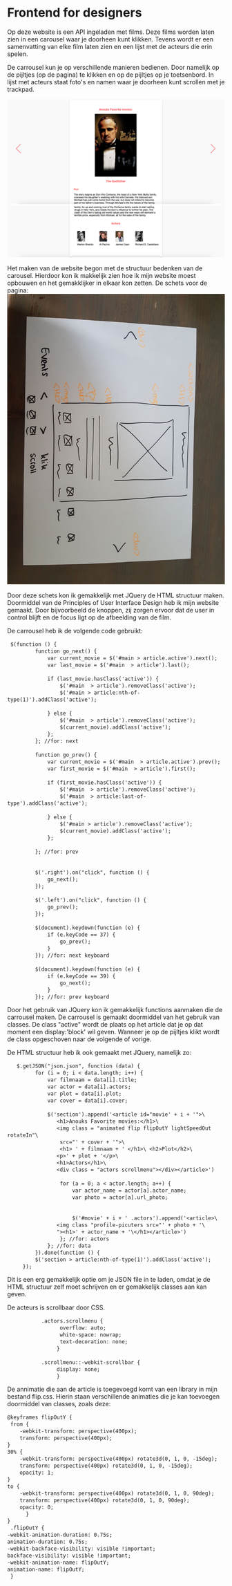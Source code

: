 # Frontend for designers 

Op deze website is een API ingeladen met films. Deze films worden laten zien in een carousel waar je doorheen kunt klikken. Tevens wordt er een samenvatting van elke film laten zien en een lijst met de acteurs die erin spelen. 

De carrousel kun je op verschillende manieren bedienen. Door namelijk op de pijltjes (op de pagina) te klikken en op de pijltjes op je toetsenbord. In lijst met acteurs staat foto's en namen waar je doorheen kunt scrollen met je trackpad.


![alt text](https://github.com/AnoukDrenthe/FrontendOpdracht2-3/blob/master/images/Schermafbeelding%202018-04-10%20om%2016.36.42.png)
![alt text](https://github.com/AnoukDrenthe/FrontendOpdracht2-3/blob/master/images/Schermafbeelding%202018-04-10%20om%2016.36.53.png)

Het maken van de website begon met de structuur bedenken van de carousel. Hierdoor kon ik makkelijk zien hoe ik mijn website moest opbouwen en het gemakklijker in elkaar kon zetten.
De schets voor de pagina:
![alt text](https://github.com/AnoukDrenthe/FrontendOpdracht2-3/blob/master/images/schets.jpeg)

Door deze schets kon ik gemakkelijk met JQuery de HTML structuur maken.
Doormiddel van de Principles of User Interface Design heb ik mijn website gemaakt. Door bijvoorbeeld de knoppen, zij zorgen ervoor dat de user in control blijft en de focus ligt op de afbeelding van de film.

De carrousel heb ik de volgende code gebruikt:

     $(function () {
             function go_next() {
                 var current_movie = $('#main > article.active').next();
                 var last_movie = $('#main  > article').last();

                 if (last_movie.hasClass('active')) {
                     $('#main  > article').removeClass('active');
                     $('#main > article:nth-of-type(1)').addClass('active');

                 } else {
                     $('#main  > article').removeClass('active');
                     $(current_movie).addClass('active');
                 };
             }; //for: next

             function go_prev() {
                 var current_movie = $('#main  > article.active').prev();
                 var first_movie = $('#main  > article').first();

                 if (first_movie.hasClass('active')) {
                     $('#main  > article').removeClass('active');
                     $('#main  > article:last-of-type').addClass('active');

                 } else {
                     $('#main > article').removeClass('active');
                     $(current_movie).addClass('active');
                 };

             }; //for: prev


             $('.right').on("click", function () {
                 go_next();
             });

             $('.left').on("click", function () {
                 go_prev();
             });

             $(document).keydown(function (e) {
                 if (e.keyCode == 37) {
                     go_prev();
                 }
             }); //for: next keyboard

             $(document).keydown(function (e) {
                 if (e.keyCode == 39) {
                     go_next();
                 }
             }); //for: prev keyboard
             
             
Door het gebruik van JQuery kon ik gemakkelijk functions aanmaken die de carrousel maken. De carrousel is gemaakt doormiddel van het gebruik van classes. De class "active" wordt de plaats op het article dat je op dat moment een display:'block' wil geven. Wanneer je op de pijltjes klikt wordt de class opgeschoven naar de volgende of vorige.

De HTML structuur heb ik ook gemaakt met JQuery, namelijk zo:

       $.getJSON("json.json", function (data) {
             for (i = 0; i < data.length; i++) {
                 var filmnaam = data[i].title;
                 var actor = data[i].actors;
                 var plot = data[i].plot;
                 var cover = data[i].cover;

                 $('section').append('<article id="movie' + i + '">\
                    <h1>Anouks Favorite movies:</h1>\
                    <img class = "animated flip flipOutY lightSpeedOut rotateIn"\
                     src="' + cover + '">\
                     <h1> ' + filmnaam + ' </h1>\ <h2>Plot</h2>\
                    <p>' + plot + '</p>\
                    <h1>Actors</h1>\
                    <div class = "actors scrollmenu"></div></article>')

                     for (a = 0; a < actor.length; a++) {
                         var actor_name = actor[a].actor_name;
                         var photo = actor[a].url_photo;


                         $('#movie' + i + ' .actors').append('<article>\
                    <img class "profile-picuters src="' + photo + '\
                    "><h1>' + actor_name + '\</h1></article>')
                     }; //for: actors
                 }; //for: data
             }).done(function () {
             $('section > article:nth-of-type(1)').addClass('active');
         });
         
Dit is een erg gemakkelijk optie om je JSON file in te laden, omdat je de HTML structuur zelf moet schrijven en er gemakkelijk classes aan kan geven.

De acteurs is scrollbaar door CSS.
          
               .actors.scrollmenu {
                     overflow: auto;
                     white-space: nowrap;
                     text-decoration: none;
                    }

               .scrollmenu::-webkit-scrollbar {
                    display: none;
                    }
  
  
De annimatie die aan de article is toegevoegd komt van een library in mijn bestand flip.css. Hierin staan verschillende animaties die je kan toevoegen doormiddel van classes, zoals deze:


    @keyframes flipOutY {
     from {
        -webkit-transform: perspective(400px);
        transform: perspective(400px);
    }
    30% {
        -webkit-transform: perspective(400px) rotate3d(0, 1, 0, -15deg);
        transform: perspective(400px) rotate3d(0, 1, 0, -15deg);
        opacity: 1;
    }
    to {
        -webkit-transform: perspective(400px) rotate3d(0, 1, 0, 90deg);
        transform: perspective(400px) rotate3d(0, 1, 0, 90deg);
        opacity: 0;
          }
    }         
     .flipOutY {
    -webkit-animation-duration: 0.75s;
    animation-duration: 0.75s;
    -webkit-backface-visibility: visible !important;
    backface-visibility: visible !important;
    -webkit-animation-name: flipOutY;
    animation-name: flipOutY;
     }

